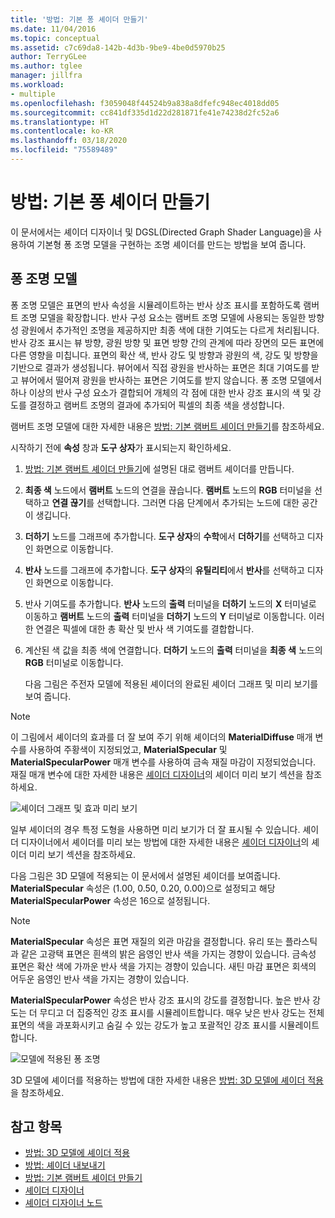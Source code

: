 ```yaml
---
title: '방법: 기본 퐁 셰이더 만들기'
ms.date: 11/04/2016
ms.topic: conceptual
ms.assetid: c7c69da8-142b-4d3b-9be9-4be0d5970b25
author: TerryGLee
ms.author: tglee
manager: jillfra
ms.workload:
- multiple
ms.openlocfilehash: f3059048f44524b9a838a8dfefc948ec4018dd05
ms.sourcegitcommit: cc841df335d1d22d281871fe41e74238d2fc52a6
ms.translationtype: HT
ms.contentlocale: ko-KR
ms.lasthandoff: 03/18/2020
ms.locfileid: "75589489"
---
```

# <a name="how-to-create-a-basic-phong-shader"></a>방법: 기본 퐁 셰이더 만들기

이 문서에서는 셰이더 디자이너 및 DGSL(Directed Graph Shader Language)을 사용하여 기본형 퐁 조명 모델을 구현하는 조명 셰이더를 만드는 방법을 보여 줍니다.

## <a name="the-phong-lighting-model"></a>퐁 조명 모델

퐁 조명 모델은 표면의 반사 속성을 시뮬레이트하는 반사 상조 표시를 포함하도록 램버트 조명 모델을 확장합니다. 반사 구성 요소는 램버트 조명 모델에 사용되는 동일한 방향성 광원에서 추가적인 조명을 제공하지만 최종 색에 대한 기여도는 다르게 처리됩니다. 반사 강조 표시는 뷰 방향, 광원 방향 및 표면 방향 간의 관계에 따라 장면의 모든 표면에 다른 영향을 미칩니다. 표면의 확산 색, 반사 강도 및 방향과 광원의 색, 강도 및 방향을 기반으로 결과가 생성됩니다. 뷰어에서 직접 광원을 반사하는 표면은 최대 기여도를 받고 뷰어에서 떨어져 광원을 반사하는 표면은 기여도를 받지 않습니다. 퐁 조명 모델에서 하나 이상의 반사 구성 요소가 결합되어 개체의 각 점에 대한 반사 강조 표시의 색 및 강도를 결정하고 램버트 조명의 결과에 추가되어 픽셀의 최종 색을 생성합니다.

램버트 조명 모델에 대한 자세한 내용은 [방법: 기본 램버트 셰이더 만들기](../designers/how-to-create-a-basic-lambert-shader.md)를 참조하세요.

시작하기 전에 **속성** 창과 **도구 상자**가 표시되는지 확인하세요.

1. [방법: 기본 램버트 셰이더 만들기](../designers/how-to-create-a-basic-lambert-shader.md)에 설명된 대로 램버트 셰이더를 만듭니다.

2. **최종 색** 노드에서 **램버트** 노드의 연결을 끊습니다. **램버트** 노드의 **RGB** 터미널을 선택하고 **연결 끊기**를 선택합니다. 그러면 다음 단계에서 추가되는 노드에 대한 공간이 생깁니다.

3. **더하기** 노드를 그래프에 추가합니다. **도구 상자**의 **수학**에서 **더하기**를 선택하고 디자인 화면으로 이동합니다.

4. **반사** 노드를 그래프에 추가합니다. **도구 상자**의 **유틸리티**에서 **반사**를 선택하고 디자인 화면으로 이동합니다.

5. 반사 기여도를 추가합니다. **반사** 노드의 **출력** 터미널을 **더하기** 노드의 **X** 터미널로 이동하고 **램버트** 노드의 **출력** 터미널을 **더하기** 노드의 **Y** 터미널로 이동합니다. 이러한 연결은 픽셀에 대한 총 확산 및 반사 색 기여도를 결합합니다.

6. 계산된 색 값을 최종 색에 연결합니다. **더하기** 노드의 **출력** 터미널을 **최종 색** 노드의 **RGB** 터미널로 이동합니다.

   다음 그림은 주전자 모델에 적용된 셰이더의 완료된 셰이더 그래프 및 미리 보기를 보여 줍니다.

> [!NOTE]
> 이 그림에서 셰이더의 효과를 더 잘 보여 주기 위해 셰이더의 **MaterialDiffuse** 매개 변수를 사용하여 주황색이 지정되었고, **MaterialSpecular** 및 **MaterialSpecularPower** 매개 변수를 사용하여 금속 재질 마감이 지정되었습니다. 재질 매개 변수에 대한 자세한 내용은 [셰이더 디자이너](../designers/shader-designer.md)의 셰이더 미리 보기 섹션을 참조하세요.

![셰이더 그래프 및 효과 미리 보기](../designers/media/digit-lighting-graph.png)

일부 셰이더의 경우 특정 도형을 사용하면 미리 보기가 더 잘 표시될 수 있습니다. 셰이더 디자이너에서 셰이더를 미리 보는 방법에 대한 자세한 내용은 [셰이더 디자이너](../designers/shader-designer.md)의 셰이더 미리 보기 섹션을 참조하세요.

다음 그림은 3D 모델에 적용되는 이 문서에서 설명된 셰이더를 보여줍니다. **MaterialSpecular** 속성은 (1.00, 0.50, 0.20, 0.00)으로 설정되고 해당 **MaterialSpecularPower** 속성은 16으로 설정됩니다.

> [!NOTE]
> **MaterialSpecular** 속성은 표면 재질의 외관 마감을 결정합니다. 유리 또는 플라스틱과 같은 고광택 표면은 흰색의 밝은 음영인 반사 색을 가지는 경향이 있습니다. 금속성 표면은 확산 색에 가까운 반사 색을 가지는 경향이 있습니다. 새틴 마감 표면은 회색의 어두운 음영인 반사 색을 가지는 경향이 있습니다.
>
> **MaterialSpecularPower** 속성은 반사 강조 표시의 강도를 결정합니다. 높은 반사 강도는 더 무디고 더 집중적인 강조 표시를 시뮬레이트합니다. 매우 낮은 반사 강도는 전체 표면의 색을 과포화시키고 숨길 수 있는 강도가 높고 포괄적인 강조 표시를 시뮬레이트합니다.

![모델에 적용된 퐁 조명](../designers/media/digit-lighting-model.png)

3D 모델에 셰이더를 적용하는 방법에 대한 자세한 내용은 [방법: 3D 모델에 셰이더 적용](../designers/how-to-apply-a-shader-to-a-3-d-model.md)을 참조하세요.

## <a name="see-also"></a>참고 항목

- [방법: 3D 모델에 셰이더 적용](../designers/how-to-apply-a-shader-to-a-3-d-model.md)
- [방법: 셰이더 내보내기](../designers/how-to-export-a-shader.md)
- [방법: 기본 램버트 셰이더 만들기](../designers/how-to-create-a-basic-lambert-shader.md)
- [셰이더 디자이너](../designers/shader-designer.md)
- [셰이더 디자이너 노드](../designers/shader-designer-nodes.md)
